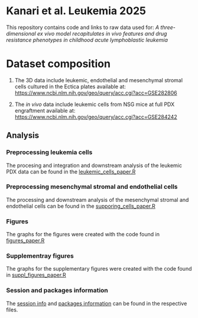 # Kanari et al. Leukemia 2025
This repository contains code and links to raw data used for: *A three-dimensional ex vivo model recapitulates in vivo features and drug resistance phenotypes in childhood acute lymphoblastic leukemia*

# Dataset composition
1. The 3D data include leukemic, endothelial and mesenchymal stromal cells cultured in the Ectica plates available at:
   https://www.ncbi.nlm.nih.gov/geo/query/acc.cgi?acc=GSE282806

2. The *in vivo* data include leukemic cells from NSG mice at full PDX engraftment available at:
   https://www.ncbi.nlm.nih.gov/geo/query/acc.cgi?acc=GSE284242 

## Analysis 
### Preprocessing leukemia cells
The procesing and integration and downstream analysis of the leukemic PDX data can be found in the [leukemic_cells_paper.R](https://github.com/mkanari/scRNAseq_analysis/blob/main/leukemia_cells_paper.R)

### Preprocessing mesenchymal stromal and endothelial cells
The processing and downstream analysis of the mesenchymal stromal and endothelial cells can be found in the [supporing_cells_paper.R](https://github.com/mkanari/scRNAseq_analysis/blob/main/supporting_cells_paper.R)

### Figures
The graphs for the figures were created with the code found in [figures_paper.R](https://github.com/mkanari/scRNAseq_analysis/blob/b5ee7778aeaca6fc446d70967c4ce65cea1f90a6/figures_paper.R) 

### Supplementray figures
The graphs for the supplementary figures were created with the code found in [suppl_figures_paper.R
](https://github.com/mkanari/scRNAseq_analysis/blob/main/suppl_figures_paper.R)

### Session and packages information
The [session info](https://github.com/mkanari/scRNAseq_analysis/blob/main/session_info.md) and [packages information](https://github.com/mkanari/scRNAseq_analysis/blob/main/installed_packages.csv) can be found in the respective files. 

